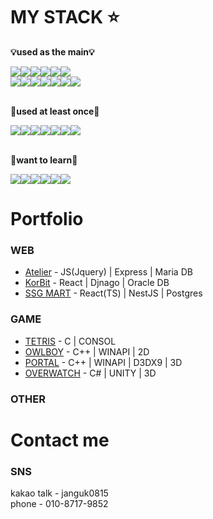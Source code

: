 # <div> MY STACK ⭐</div>

**💡used as the main💡**
<div style="display:flex">
<img src="https://img.shields.io/badge/Firebase-FFCA28?style=for-the-badge&logo=firebase&logoColor=white"/>
 <img src="https://img.shields.io/badge/CSS3-1572B6?style=for-the-badge&logo=CSS3&logoColor=white"/>
 <img src="https://img.shields.io/badge/Git-F05032?style=for-the-badge&logo=Git&logoColor=white"/>
  <img src="https://img.shields.io/badge/HTML5-E34F26?style=for-the-badge&logo=HTML5&logoColor=white"/>
  <img src="https://img.shields.io/badge/jQuery-0769AD?style=for-the-badge&logo=jQuery&logoColor=white"/>
  <img src="https://img.shields.io/badge/JavaScript-F7DF1E?style=for-the-badge&logo=JavaScript&logoColor=black"/>
  </div>
 <div style="display:flex">
 <img src="https://img.shields.io/badge/TypeScript-3178C6?style=for-the-badge&logo=TypeScript&logoColor=white"/>
 <img src="https://img.shields.io/badge/React-61DAFB?style=for-the-badge&logo=React&logoColor=black"/>
 <img src="https://img.shields.io/badge/Node.js-339933?style=for-the-badge&logo=Node.js&logoColor=white"/>
 <img src="https://img.shields.io/badge/ANTD-1177AA?style=for-the-badge"/>
 <img src="https://img.shields.io/badge/Relational SQL-FCC624?style=for-the-badge&logo=MySQL&logoColor=black"/>
 <img src="https://img.shields.io/badge/NestJS-E0234E?style=for-the-badge&logo=NestJS&logoColor=white"/>
 <img src="https://img.shields.io/badge/Visual Studio Code-007ACC?style=for-the-badge&logo=Visual Studio Code&logoColor=white"/>
 </div>

<br />

**🔧used at least once🔧**
 <div style="display:flex">
  <img src="https://img.shields.io/badge/Express-000000?style=for-the-badge&logo=Express&logoColor=white"/>
  <img src="https://img.shields.io/badge/Docker-2496ED?style=for-the-badge&logo=Docker&logoColor=white"/>
 <img src="https://img.shields.io/badge/Expo-000020?style=for-the-badge&logo=Expo&logoColor=white"/>
<img src="https://img.shields.io/badge/Linux-FCC624?style=for-the-badge&logo=Linux&logoColor=black"/>
<img src="https://img.shields.io/badge/NumPy-013243?style=for-the-badge&logo=NumPy&logoColor=white"/>
<img src="https://img.shields.io/badge/Python-3776AB?style=for-the-badge&logo=Python&logoColor=white"/>
<img src="https://img.shields.io/badge/Selenium-43B02A?style=for-the-badge&logo=Selenium&logoColor=white"/>
 </div>
 <div style="display:flex">
 </div>
 
<br />


 **📌want to learn📌**
  <div style="display:flex">
 <img src="https://img.shields.io/badge/Unity-FFFFFF?style=for-the-badge&logo=Unity&logoColor=black"/>
 <img src="https://img.shields.io/badge/AWS-232F3E?style=for-the-badge&logo=Amazon AWS&logoColor=white"/>
<img src="https://img.shields.io/badge/Unreal-0E1128?style=for-the-badge&logo=Unreal Engine&logoColor=white"/>
<img src="https://img.shields.io/badge/Jenkins-D24939?style=for-the-badge&logo=Jenkins&logoColor=black"/>
<img src="https://img.shields.io/badge/Spring-6DB33F?style=for-the-badge&logo=Spring&logoColor=white"/>
<img src="https://img.shields.io/badge/Mongo DB-47A248?style=for-the-badge&logo=MongoDB&logoColor=white"/>
</div>

# Portfolio

### WEB
- [Atelier](https://breakdance.github.io/breakdance/) - JS(Jquery) | Express | Maria DB
- [KorBit](https://breakdance.github.io/breakdance/) - React | Djnago | Oracle DB
- [SSG MART](https://breakdance.github.io/breakdance/) - React(TS) | NestJS | Postgres 
### GAME
- [TETRIS](https://breakdance.github.io/breakdance/) - C | CONSOL
- [OWLBOY](https://breakdance.github.io/breakdance/) - C++ | WINAPI | 2D
- [PORTAL](https://breakdance.github.io/breakdance/) - C++ | WINAPI | D3DX9 | 3D
- [OVERWATCH](https://breakdance.github.io/breakdance/) - C# | UNITY | 3D
### OTHER

# Contact me

### SNS
<div>kakao talk - janguk0815</div>
<div>phone - 010-8717-9852</div>
